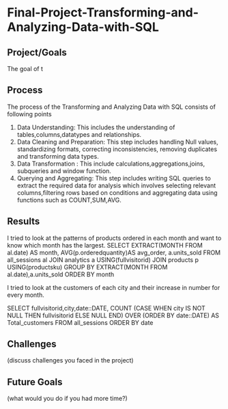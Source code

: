 # Final-Project-Transforming-and-Analyzing-Data-with-SQL

## Project/Goals
The goal of t

## Process
The process of the Transforming and Analyzing Data with SQL consists of following points
1. Data Understanding: This includes the understanding of tables,columns,datatypes and relationships.
2. Data Cleaning and Preparation: This step includes handling Null values, standardizing formats, correcting inconsistencies, removing duplicates and transforming data types.
3. Data Transformation : This include calculations,aggregations,joins, subqueries and window function.
4. Querying and Aggregating: This step includes writing SQL queries to extract the required data for analysis which involves selecting relevant columns,filtering rows based on conditions and aggregating data using functions such as COUNT,SUM,AVG.


## Results
I tried to look at the patterns of products ordered in each month and want to know which month has the largest.
       SELECT EXTRACT(MONTH FROM al.date) AS month,
       AVG(p.orderedquantity)AS avg_order,
       a.units_sold
FROM all_sessions al
JOIN analytics a USING(fullvisitorid)
JOIN products p USING(productsku)
GROUP BY EXTRACT(MONTH FROM al.date),a.units_sold
ORDER BY month

I tried to look at the customers of each city and their increase in number for every month.

SELECT fullvisitorid,city,date::DATE,
COUNT
(CASE WHEN city IS NOT NULL THEN fullvisitorid
ELSE NULL END)
OVER (ORDER BY date::DATE) AS Total_customers
FROM all_sessions
ORDER BY date

## Challenges 
(discuss challenges you faced in the project)

## Future Goals
(what would you do if you had more time?)
